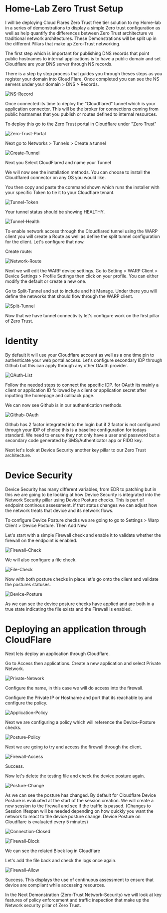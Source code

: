 #  Home-Lab Zero Trust Setup

I will be deploying Cloud Flares Zero Trust free tier solution to my Home-lab in a series of demonstrations to display a simple Zero trust configuration as well as help quantify the differences between Zero Trust architecture vs traditional network architectures. These Demonstrations will be split up in the different Pillars that make up Zero-Trust networking.

The first step which is important for publishing DNS records that point public hostnames to internal applications is to have a public domain and set Cloudflare are your DNS server through NS records.

There is a step by step process that guides you through theses steps as you register your domain into Cloud Flare. Once completed you can see the NS servers under your domain > DNS > Records.

![NS-Record](Images/NS-Record.png)

Once connected its time to deploy the "Cloudflared" tunnel which is your application connector. This will be the broker for connections coming from public hostnames that you publish or routes defined to internal resources.

To deploy this go to the Zero Trust portal in Cloudflare under "Zero Trust"

![Zero-Trust-Portal](Images/Zero-Trust-Portal.png)

Next go to Networks > Tunnels > Create a tunnel

![Create-Tunnel](Images/Create-Tunnel.png)

Next you Select CloudFlared and name your Tunnel

We will now see the installation methods. You can choose to install the Cloudflared connector on any OS you would like.

You then copy and paste the command shown which runs the installer with your specific Token to tie it to your Cloudflare tenant.

![Tunnel-Token](Images/Tunnel-Token.png)

Your tunnel status should be showing HEALTHY.

![Tunnel-Health](Images/Tunnel-Health.png)

To enable network access through the Cloudflared tunnel using the WARP client you will create a Route as well as define the split tunnel configuration for the client. Let's configure that now.

Create route:

![Network-Route](Images/Network-Route.png)

Next we will edit the WARP device settings. Go to Setting > WARP Client > Device Settings > Profile Settings then click on your profile. You can either modify the default or create a new one.

Go to Split-Tunnel and set to include and hit Manage. Under there you will define the networks that should flow through the WARP client.

![Split-Tunnel](Images/Split-Tunnel.png)

Now that we have tunnel connectivity let's configure work on the first pillar of Zero Trust.

# Identity

By default it will use your Cloudflare account as well as a one time pin to authenticate your web portal access. Let's configure secondary IDP through Github but this can apply through any other OAuth provider.

![OAuth-List](Images/OAuth-List.png)

Follow the needed steps to connect the specific IDP. for OAuth its mainly a client or application ID followed by a client or application secret after inputting the homepage and callback page.

We can now see Github is in our authentication methods.

![Github-OAuth](Images/Github-OAuth.png)

Github has 2 factor integrated into the login but if 2 factor is not configured through your IDP of choice this is a baseline configuration for todays standard. We need to ensure they not only have a user and password but a secondary code generated by SMS/Authenticator app or FIDO key.

Next let's look at Device Security another key pillar to our Zero Trust architecture.

# Device Security

Device Security has many different variables, from EDR to patching but in this we are going to be looking at how Device Security is integrated into the Network Security pillar using Device Posture checks. This is part of endpoint continous assessment. if that status changes we can adjust how the network treats that device and its network flows.

To configure Device Posture checks we are going to go to Settings > Warp Client > Device Posture. Then Add New

Let's start with a simple Firewall check and enable it to validate whether the firewall on the endpoint is enabled. 

![Firewall-Check](Images/Firewall-Check.png)

We will also configure a file check.

![File-Check](Images/File-Check.png)

Now with both posture checks in place let's go onto the client and validate the postures statuses.

![Device-Posture](Images/Device-Posture.png)

As we can see the device posture checks have applied and are both in a true state indicating the file exists and the Firewall is enabled.

# Deploying an application through CloudFlare

Next lets deploy an application through Cloudflare.

Go to Access then applications. Create a new application and select Private Network.

![Private-Network](Images/Private-Network.png)

Configure the name, in this case we will do access into the firewall.

Configure the Private IP or Hostname and port that its reachable by and configure the policy.

![Application-Policy](Images/Application-Policy.png)

Next we are configuring a policy which will reference the Device-Posture checks.

![Posture-Policy](Images/Posture-Policy.png)

Next we are going to try and access the firewall through the client. 

![Firewall-Access](Images/Firewall-Access.png)

Success. 

Now let's delete the testing file and check the device posture again.

![Posture-Change](Images/Posture-Change.png)

As we can see the posture has changed. By default for Cloudflare Device Posture is evaluated at the start of the session creation. We will create a new session to the firewall and see if the traffic is passed. (Changes to Session lifespan will be needed depending on how quickly you want the network to react to the device posture change. Device Posture on Cloudflare is evaluated every 5 minutes)

![Connection-Closed](Images/Connection-Closed.png)

![Firewall-Block](Images/Firewall-Block.png)

We can see the related Block log in Cloudflare

Let's add the file back and check the logs once again.

![Firewall-Allow](Images/Firewall-Allow.png)

Success. This displays the use of continuous assessment to ensure that device are compliant while accessing resources. 

In the Next Demonstration (Zero-Trust Network-Security) we will look at key features of policy enforcement and traffic inspection that make up the Network security pillar of Zero Trust.